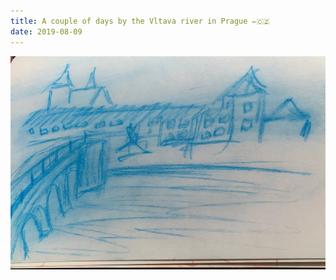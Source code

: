 ```yaml
---
title: A couple of days by the Vltava river in Prague ✏️🇨🇿
date: 2019-08-09
---
```


!['A couple of days by the Vltava river in Prague ✏️🇨🇿'](image/122AcoupleofdaysbytheVltavariverinPrague------c.jpg)

